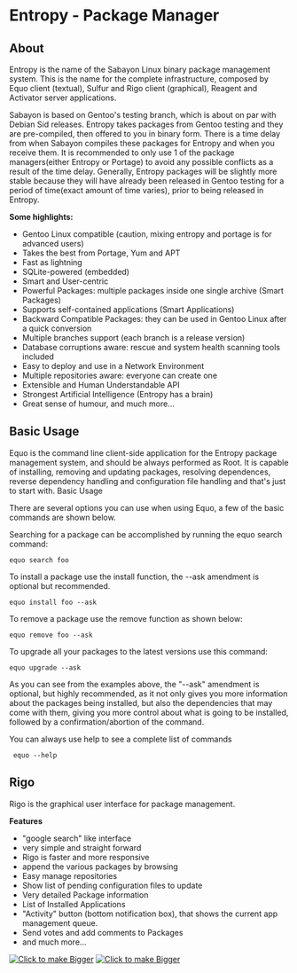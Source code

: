 # Entropy - Package Manager

## About


Entropy is the name of the Sabayon Linux binary package management system. This is the name for the complete infrastructure, composed by Equo client (textual), Sulfur and Rigo client (graphical), Reagent and Activator server applications.

Sabayon is based on Gentoo's testing branch, which is about on par with Debian Sid releases. Entropy takes packages from Gentoo testing and they are pre-compiled, then offered to you in binary form. There is a time delay from when Sabayon compiles these packages for Entropy and when you receive them. It is recommended to only use 1 of the package managers(either Entropy or Portage) to avoid any possible conflicts as a result of the time delay. Generally, Entropy packages will be slightly more stable because they will have already been released in Gentoo testing for a period of time(exact amount of time varies), prior to being released in Entropy.

**Some highlights:**

* Gentoo Linux compatible (caution, mixing entropy and portage is for advanced users)
* Takes the best from Portage, Yum and APT
* Fast as lightning
* SQLite-powered (embedded)
* Smart and User-centric
* Powerful Packages: multiple packages inside one single archive (Smart Packages)
* Supports self-contained applications (Smart Applications)
* Backward Compatible Packages: they can be used in Gentoo Linux after a quick conversion
* Multiple branches support (each branch is a release version)
* Database corruptions aware: rescue and system health scanning tools included
* Easy to deploy and use in a Network Environment
* Multiple repositories aware: everyone can create one
* Extensible and Human Understandable API
* Strongest Artificial Intelligence (Entropy has a brain)
* Great sense of humour, and much more...
    
## Basic Usage

Equo is the command line client-side application for the Entropy package management system, and should be always performed as Root. It is capable of installing, removing and updating packages, resolving dependences, reverse dependency handling and configuration file handling and that's just to start with.
Basic Usage

There are several options you can use when using Equo, a few of the basic commands are shown below.

Searching for a package can be accomplished by running the equo search command:

    equo search foo

To install a package use the install function, the --ask amendment is optional but recommended.

    equo install foo --ask

To remove a package use the remove function as shown below:

    equo remove foo --ask

To upgrade all your packages to the latest versions use this command:

    equo upgrade --ask

As you can see from the examples above, the "--ask" amendment is optional, but highly recommended, as it not only gives you more information about the packages being installed, but also the dependencies that may come with them, giving you more control about what is going to be installed, followed by a confirmation/abortion of the command. 

You can always use help to see a complete list of commands

     equo --help
     
## Rigo

Rigo is the graphical user interface for package management.

**Features**

* "google search" like interface
* very simple and straight forward
* Rigo is faster and more responsive
* append the various packages by browsing
* Easy manage repositories
* Show list of pending configuration files to update
* Very detailed Package information
* List of Installed Applications
* "Activity" button (bottom notification box), that shows the current app management queue.
* Send votes and add comments to Packages
* and much more...
    
[![Click to make Bigger](http://photosbykjs.us/sabayon/rigo1-1.jpg)](http://photosbykjs.us/sabayon/rigo1.png)
[![Click to make Bigger](http://photosbykjs.us/sabayon/rigo2-2.jpg)](http://photosbykjs.us/sabayon/rigo2.png)
